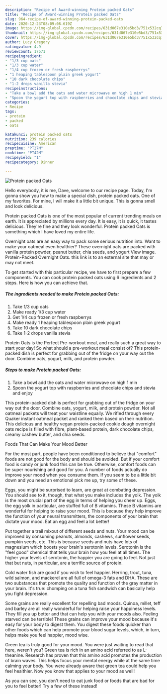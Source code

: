 ```yaml
---
description: "Recipe of Award-winning Protein packed Oats"
title: "Recipe of Award-winning Protein packed Oats"
slug: 964-recipe-of-award-winning-protein-packed-oats
date: 2020-12-23T08:09:08.619Z
image: https://img-global.cpcdn.com/recipes/631d067e310e5bd3/751x532cq70/protein-packed-oats-recipe-main-photo.jpg
thumbnail: https://img-global.cpcdn.com/recipes/631d067e310e5bd3/751x532cq70/protein-packed-oats-recipe-main-photo.jpg
cover: https://img-global.cpcdn.com/recipes/631d067e310e5bd3/751x532cq70/protein-packed-oats-recipe-main-photo.jpg
author: Lucy Gregory
ratingvalue: 4.9
reviewcount: 17571
recipeingredient:
- "1/3 cup oats"
- "1/3 cup water"
- "1/4 cup frozen or fresh raspberrys"
- "1 heaping tablespoon plain greek yogurt"
- "10 dark chocolate chips"
- "1-2 drops vanilla stevia"
recipeinstructions:
- "Take a bowl add the oats and water microwave on high 1 min"
- "Spoon the yogurt top with raspberries and chocolate chips and stevia and enjoy"
categories:
- Recipe
tags:
- protein
- packed
- oats

katakunci: protein packed oats 
nutrition: 239 calories
recipecuisine: American
preptime: "PT27M"
cooktime: "PT42M"
recipeyield: "1"
recipecategory: Dinner

---
```



![Protein packed Oats](https://img-global.cpcdn.com/recipes/631d067e310e5bd3/751x532cq70/protein-packed-oats-recipe-main-photo.jpg)

Hello everybody, it is me, Dave, welcome to our recipe page. Today, I'm gonna show you how to make a special dish, protein packed oats. One of my favorites. For mine, I will make it a little bit unique. This is gonna smell and look delicious.

Protein packed Oats is one of the most popular of current trending meals on earth. It is appreciated by millions every day. It is easy, it is quick, it tastes delicious. They're fine and they look wonderful. Protein packed Oats is something which I have loved my entire life.

Overnight oats are an easy way to pack some serious nutrition into. Want to make your oatmeal even healthier? These overnight oats are packed with vanilla protein powder, peanut butter, chia seeds, and yogurt View image. Protein-Packed Overnight Oats. this link is to an external site that may or may not meet.


To get started with this particular recipe, we have to first prepare a few components. You can cook protein packed oats using 6 ingredients and 2 steps. Here is how you can achieve that.

<!--inarticleads1-->

##### The ingredients needed to make Protein packed Oats:

1. Take 1/3 cup oats
1. Make ready 1/3 cup water
1. Get 1/4 cup frozen or fresh raspberrys
1. Make ready 1 heaping tablespoon plain greek yogurt
1. Take 10 dark chocolate chips
1. Take 1-2 drops vanilla stevia


Protein Oats is the Perfect Pre-workout meal, and really such a great way to start your day! So what should a pre-workout meal consist of? This protein-packed dish is perfect for grabbing out of the fridge on your way out the door. Combine oats, yogurt, milk, and protein powder. 

<!--inarticleads2-->

##### Steps to make Protein packed Oats:

1. Take a bowl add the oats and water microwave on high 1 min
1. Spoon the yogurt top with raspberries and chocolate chips and stevia and enjoy


This protein-packed dish is perfect for grabbing out of the fridge on your way out the door. Combine oats, yogurt, milk, and protein powder. Not all oatmeal packets will treat your waistline equally. We rifled through every Quaker instant oatmeal packet and ranked them based on their nutrition. This delicious and healthy vegan protein-packed cookie dough overnight oats recipe is filled with fibre, plant-based protein, dark chocolate chips, creamy cashew butter, and chia seeds. 

Foods That Can Make Your Mood Better


For the most part, people have been conditioned to believe that "comfort" foods are not good for the body and should be avoided. But if your comfort food is candy or junk food this can be true. Otherwise, comfort foods can be super nourishing and good for you. A number of foods actually do improve your mood when you consume them. If you seem to be a little bit down and you need an emotional pick me up, try some of these.

Eggs, you might be surprised to learn, are great at combating depression. You should see to it, though, that what you make includes the yolk. The yolk is the most crucial part of the egg in terms of helping you cheer up. Eggs, the egg yolk in particular, are stuffed full of B vitamins. These B vitamins are wonderful for helping to raise your mood. This is because they help improve the function of your neural transmitters, the components of your brain that dictate your mood. Eat an egg and feel a lot better!

Put together a trail mixout of different seeds and nuts. Your mood can be improved by consuming peanuts, almonds, cashews, sunflower seeds, pumpkin seeds, etc. This is because seeds and nuts have lots of magnesium which boosts your brain's serotonin levels. Serotonin is the "feel good" chemical that tells your brain how you feel at all times. The higher your levels of serotonin, the happier you are going to feel. Not just that but nuts, in particular, are a terrific source of protein.

Cold water fish are good if you wish to feel happier. Herring, trout, tuna, wild salmon, and mackerel are all full of omega-3 fats and DHA. These are two substances that promote the quality and function of the gray matter in your brain. It's true: chomping on a tuna fish sandwich can basically help you fight depression. 

Some grains are really excellent for repelling bad moods. Quinoa, millet, teff and barley are all really wonderful for helping raise your happiness levels. They fill you up better and that can help you with your moods also. Feeling starved can be terrible! These grains can improve your mood because it's easy for your body to digest them. You digest these foods quicker than other foods which can help promote your blood sugar levels, which, in turn, helps make you feel happier, mood wise.

Green tea is truly good for your mood. You were just waiting to read that here, weren't you? Green tea is rich in an amino acid referred to as L-theanine. Research has proven that this amino acid promotes the production of brain waves. This helps focus your mental energy while at the same time calming your body. You were already aware that green tea could help you feel healthier. Now you know that applies to your mood as well!

As you can see, you don't need to eat junk food or foods that are bad for you to feel better! Try a few of these instead!

